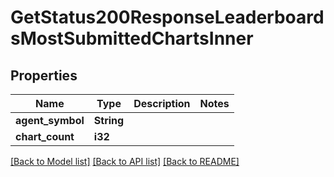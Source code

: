 # GetStatus200ResponseLeaderboardsMostSubmittedChartsInner

## Properties

Name | Type | Description | Notes
------------ | ------------- | ------------- | -------------
**agent_symbol** | **String** |  | 
**chart_count** | **i32** |  | 

[[Back to Model list]](../README.md#documentation-for-models) [[Back to API list]](../README.md#documentation-for-api-endpoints) [[Back to README]](../README.md)


